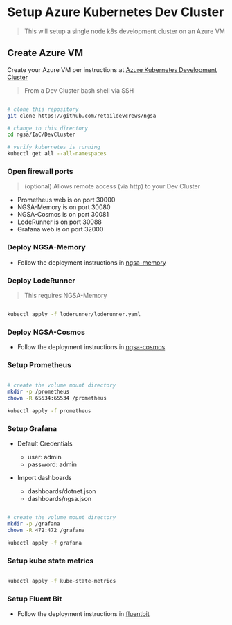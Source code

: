 # Setup Azure Kubernetes Dev Cluster

> This will setup a single node k8s development cluster on an Azure VM

## Create Azure VM

Create your Azure VM per instructions at [Azure Kubernetes Development Cluster](https://github.com/retaildevcrews/akdc)

> From a Dev Cluster bash shell via SSH

```bash

# clone this repository
git clone https://github.com/retaildevcrews/ngsa

# change to this directory
cd ngsa/IaC/DevCluster

# verify kubernetes is running
kubectl get all --all-namespaces

```

### Open firewall ports

> (optional) Allows remote access (via http) to your Dev Cluster

- Prometheus web is on port 30000
- NGSA-Memory is on port 30080
- NGSA-Cosmos is on port 30081
- LodeRunner is on port 30088
- Grafana web is on port 32000

### Deploy NGSA-Memory

- Follow the deployment instructions in [ngsa-memory](ngsa-memory/README.md)

### Deploy LodeRunner

> This requires NGSA-Memory

```bash

kubectl apply -f loderunner/loderunner.yaml

```

### Deploy NGSA-Cosmos

- Follow the deployment instructions in [ngsa-cosmos](ngsa-cosmos/README.md)

### Setup Prometheus

```bash

# create the volume mount directory
mkdir -p /prometheus    
chown -R 65534:65534 /prometheus

kubectl apply -f prometheus

```

### Setup Grafana

- Default Credentials
  - user: admin
  - password: admin

- Import dashboards
  - dashboards/dotnet.json
  - dashboards/ngsa.json

```bash

# create the volume mount directory
mkdir -p /grafana
chown -R 472:472 /grafana

kubectl apply -f grafana

```

### Setup kube state metrics

```bash

kubectl apply -f kube-state-metrics

```

### Setup  Fluent Bit

- Follow the deployment instructions in [fluentbit](fluentbit/README.md)
